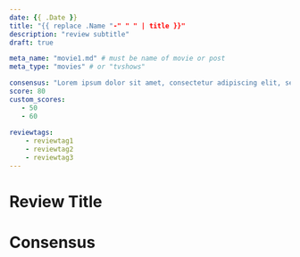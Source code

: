 ```yaml
---
date: {{ .Date }}
title: "{{ replace .Name "-" " " | title }}"
description: "review subtitle"
draft: true

meta_name: "movie1.md" # must be name of movie or post 
meta_type: "movies" # or "tvshows"

consensus: "Lorem ipsum dolor sit amet, consectetur adipiscing elit, sed do eiusmod tempor incididunt ut labore et dolore magna aliqua."
score: 80
custom_scores:
   - 50
   - 60
   
reviewtags:
    - reviewtag1
    - reviewtag2
    - reviewtag3
---
```


# Review Title




# Consensus

